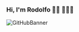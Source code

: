 ### Hi, I'm Rodolfo 👋🏽 🧑🏽‍💻

![GitHubBanner](https://github.com/RodoJML/RodoJML/assets/63088555/ba3912f9-be7c-44f4-88de-c2f3604835ca)
